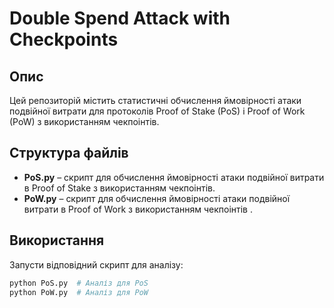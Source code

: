 # Double Spend Attack with Checkpoints

## Опис
Цей репозиторій містить статистичні обчислення ймовірності атаки подвійної витрати для протоколів Proof of Stake (PoS) і Proof of Work (PoW) з використанням чекпоінтів.

## Структура файлів
- **PoS.py** – скрипт для обчислення ймовірності атаки подвійної витрати в Proof of Stake з використанням чекпоінтів.
- **PoW.py** – скрипт для обчислення ймовірності атаки подвійної витрати в Proof of Work з використанням чекпоінтів .

## Використання
Запусти відповідний скрипт для аналізу:
```bash
python PoS.py  # Аналіз для PoS
python PoW.py  # Аналіз для PoW
```




